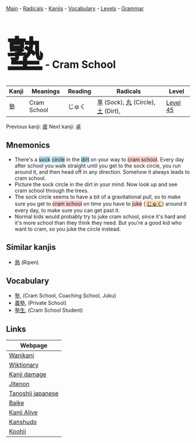 <style> bigfont {font-size: 100px}</style>
[Main](../index.md) -
[Radicals](../radicals.md) -
[Kanjis](../kanjis.md) -
[Vocabulary](../vocabulary.md) -
[Levels](../levels.md) -
[Grammar](../grammar.md)
# <bigfont> 塾</bigfont> - Cram School 

| Kanji | Meanings | Reading | Radicals | Level |
| --- | --- | --- | --- | --- |
| 塾 | Cram School | じゅく | [享](../radicals/享.md) (Sock), [丸](../radicals/丸.md) (Circle), [土](../radicals/土.md) (Dirt),  | [Level 45](../levels/wk_level45.md) |

Previous kanji: [疲](疲.md) Next kanji: [卓](卓.md) 

## Mnemonics
 * There's a <span style="background-color:#ADD8E6"> sock</span> <span style="background-color:#ADD8E6"> circle</span> in the <span style="background-color:#ADD8E6"> dirt</span> on your way to <span style="background-color:#ffcccb"> cram school</span>. Every day after school you walk straight until you get to the sock circle, you run around it, and then head off in any direction. Somehow it always leads to cram school.
* Picture the sock circle in the dirt in your mind. Now look up and see cram school through the trees.
* The sock circle seems to have a bit of a gravitational pull, so to make sure you get to <span style="background-color:#ffcccb"> cram school</span> on time you have to <span style="background-color:#ffcccb"> juke</span> (<span style="background-color:#fed8b1"> [じゅく](https://jisho.org/search/じゅく)</span>) around it every day, to make sure you can get past it.
* Normal kids would probably try to juke cram school, since it's hard and it's more school than they think they need. But you're a good kid who want to cram, so you juke the circle instead.


## Similar kanjis
 * [熟](熟.md) (Ripen)


## Vocabulary
 * [塾](../vocabulary/塾.md), (Cram School, Coaching School, Juku)
* [義塾](../vocabulary/塾.md), (Private School)
* [塾生](../vocabulary/塾.md), (Cram School Student)



## Links 

| Webpage |
| --- |
| [Wanikani          ](https://www.wanikani.com/kanji/塾) |
| [Wiktionary        ](https://en.wiktionary.org/wiki/塾) |
| [Kanji damage      ](http://www.kanjidamage.com/kanji/search?utf8=✓&q=塾) |
| [Jitenon           ](https://jitenon.com/kanji/塾) |
| [Tanoshii japanese ](https://www.tanoshiijapanese.com/dictionary/kanji.cfm?k=塾) |
| [Baike             ](https://baike.baidu.com/item/塾) |
| [Kanji Alive       ](https://app.kanjialive.com/塾) |
| [Kanshudo          ](https://www.kanshudo.com/searchmn?q=塾) |
| [Koohii            ](https://kanji.koohii.com/study/kanji/塾) |
